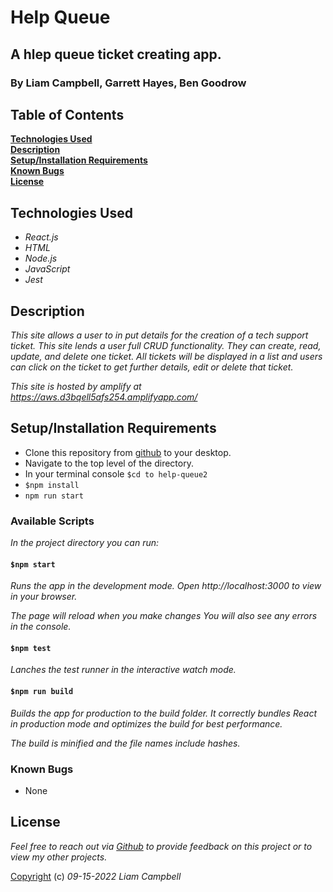 # Help Queue

## A hlep queue ticket creating app.

### By Liam Campbell, Garrett Hayes, Ben Goodrow

## Table of Contents

**[Technologies Used](#technologies-used)  
[Description](#description)  
[Setup/Installation Requirements](#setup-and-installation-requirements)  
[Known Bugs](#known-bugs)  
[License](#license)**

## Technologies Used

* _React.js_
* _HTML_
* _Node.js_
* _JavaScript_
* _Jest_

## Description 

_This site allows a user to in put details for the creation of a tech support ticket. This site lends a user full CRUD functionality. They can create, read, update, and delete one ticket. All tickets will be displayed in a list and users can click on the ticket to get further details, edit or delete that ticket._

_This site is hosted by amplify at https://aws.d3bqell5afs254.amplifyapp.com/_

## Setup/Installation Requirements

* Clone this repository from [github](https://github.com/lcmpbll/help-queue2) to your desktop.
* Navigate to the top level of the directory.
* In your terminal console `$cd to help-queue2`
* ```$npm install```
* ```npm run start```

### Available Scripts
_In the project directory you can run:_

#### ```$npm start```
_Runs the app in the development mode._
_Open http://localhost:3000 to view in your browser._

_The page will reload when you make changes_
_You will also see any errors in the console._

#### ```$npm test```

_Lanches the test runner in the interactive watch mode._

#### ```$npm run build```

_Builds the app for production to the build folder._
_It correctly bundles React in production mode and optimizes the build for best performance._

_The build is minified and the file names include hashes._

### Known Bugs

* None

## License

_Feel free to reach out via [Github](github.com.lcmpbll) to provide feedback on this project or to view my other projects._

[Copyright](LICENSE) (c) _09-15-2022_ _Liam Campbell_